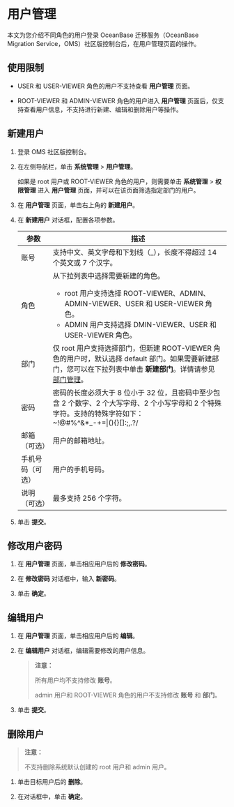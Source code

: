 # 用户管理

本文为您介绍不同角色的用户登录 OceanBase 迁移服务（OceanBase Migration Service，OMS）社区版控制台后，在用户管理页面的操作。

## 使用限制

* USER 和 USER-VIEWER 角色的用户不支持查看 **用户管理** 页面。

* ROOT-VIEWER 和 ADMIN-VIEWER 角色的用户进入 **用户管理** 页面后，仅支持查看用户信息，不支持进行新建、编辑和删除用户等操作。

## 新建用户

1. 登录 OMS 社区版控制台。

2. 在左侧导航栏，单击 **系统管理** \> **用户管理**。

   如果是 root 用户或 ROOT-VIEWER 角色的用户，则需要单击 **系统管理** \> **权限管理** 进入 **用户管理** 页面，并可以在该页面筛选指定部门的用户。

3. 在 **用户管理** 页面，单击右上角的 **新建用户**。

4. 在 **新建用户** 对话框，配置各项参数。

   |  参数  |                                    描述                                    |
   |------|--------------------------------------------------------------------------|
   | 账号   | 支持中文、英文字母和下划线（_），长度不得超过 14 个英文或 7 个汉字。                                   |
   | 角色   | 从下拉列表中选择需要新建的角色。<ul><li>root 用户支持选择 ROOT-VIEWER、ADMIN、ADMIN-VIEWER、USER 和 USER-VIEWER 角色。 <li>ADMIN 用户支持选择 DMIN-VIEWER、USER 和 USER-VIEWER 角色。</ul>                                        |
   | 部门  |  仅 root 用户支持选择部门，但新建 ROOT-VIEWER 角色的用户时，默认选择 default 部门。如果需要新建部门，您可以在下拉列表中单击 **新建部门**。详情请参见 [部门管理](../1.permission-management/3.department-management.md)。 |
   | 密码   | 密码的长度必须大于 8 位小于 32 位，且密码中至少包含 2 个数字、2 个大写字母、2 个小写字母和 2 个特殊字符。支持的特殊字符如下：<br> ~!@#%^&*_-+=\|(){}[]:;,.?/|
   | 邮箱（可选）   | 用户的邮箱地址。                                       |
   | 手机号码（可选） | 用户的手机号码。                               |
   | 说明（可选）   | 最多支持 256 个字符。                    |

5. 单击 **提交**。

## 修改用户密码

1. 在 **用户管理** 页面，单击相应用户后的 **修改密码**。

2. 在 **修改密码** 对话框中，输入 **新密码**。

3. 单击 **确定**。

## 编辑用户

1. 在 **用户管理** 页面，单击相应用户后的 **编辑**。

2. 在 **编辑用户** 对话框，编辑需要修改的用户信息。

   >**注意：**
   >
   >所有用户均不支持修改 **账号**。
   >
   >admin 用户和 ROOT-VIEWER 角色的用户不支持修改 **账号** 和 **部门**。

3. 单击 **提交**。

## 删除用户

>**注意：**
>
>不支持删除系统默认创建的 root 用户和 admin 用户。

1. 单击目标用户后的 **删除**。

2. 在对话框中，单击 **确定**。
